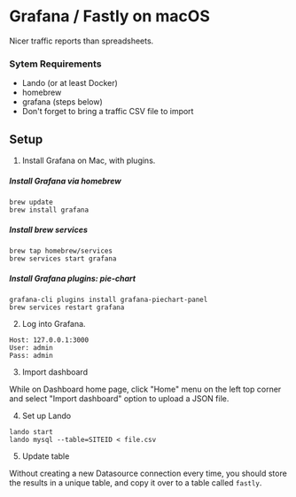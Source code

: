 # Grafana / Fastly on macOS
Nicer traffic reports than spreadsheets.

### Sytem Requirements
 * Lando (or at least Docker)
 * homebrew
 * grafana (steps below)
 * Don't forget to bring a traffic CSV file to import

## Setup

1. Install Grafana on Mac, with plugins.

##### Install Grafana via homebrew
```
brew update
brew install grafana
```
##### Install brew services
```
brew tap homebrew/services
brew services start grafana
```
##### Install Grafana plugins: pie-chart
```
grafana-cli plugins install grafana-piechart-panel
brew services restart grafana
```

2. Log into Grafana. 

```
Host: 127.0.0.1:3000
User: admin
Pass: admin
```

3. Import dashboard

While on Dashboard home page, click "Home" menu on the left top corner and select "Import dashboard" option to upload a JSON file.

4. Set up Lando

```
lando start
lando mysql --table=SITEID < file.csv
```

5. Update table

Without creating a new Datasource connection every time, you should store the results in a unique table, and copy it over to a table called `fastly`.
